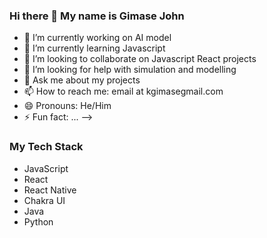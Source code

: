 ### Hi there 👋 My name is Gimase John


- 🔭 I’m currently working on AI model
- 🌱 I’m currently learning Javascript
- 👯 I’m looking to collaborate on Javascript React projects
- 🤔 I’m looking for help with simulation and modelling
- 💬 Ask me about my projects
- 📫 How to reach me: email at kgimasegmail.com
- 😄 Pronouns: He/Him
- ⚡ Fun fact: ...
-->
### My Tech Stack

- JavaScript
- React
- React Native
- Chakra UI
- Java
- Python
